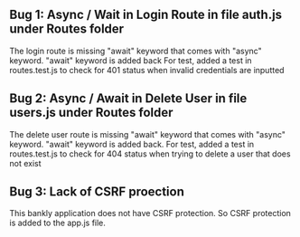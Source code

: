 ## Bug 1: Async / Wait in Login Route in file auth.js under Routes folder
The login route is missing "await" keyword that comes with "async" keyword. "await" keyword is added back
For test, added a test in routes.test.js to check for 401 status when invalid credentials are inputted

## Bug 2: Async / Await in Delete User in file users.js under Routes folder
The delete user route is missing "await" keyword that comes with "async" keyword. "await" keyword is added back.
For test, added a test in routes.test.js to check for 404 status when trying to delete a user that does not exist

## Bug 3: Lack of CSRF proection
This bankly application does not have CSRF protection. So CSRF protection is added to the app.js file. 
